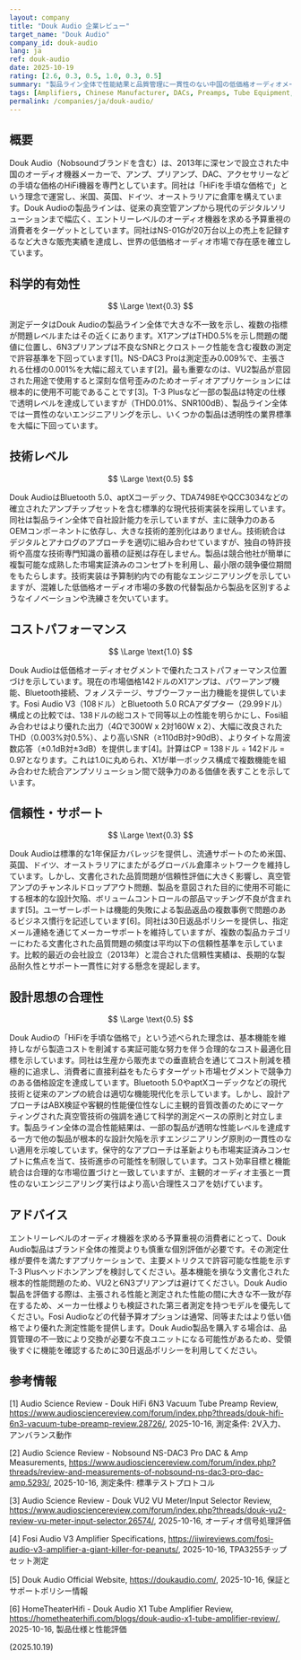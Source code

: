 ```yaml
---
layout: company
title: "Douk Audio 企業レビュー"
target_name: "Douk Audio"
company_id: douk-audio
lang: ja
ref: douk-audio
date: 2025-10-19
rating: [2.6, 0.3, 0.5, 1.0, 0.3, 0.5]
summary: "製品ライン全体で性能結果と品質管理に一貫性のない中国の低価格オーディオメーカー"
tags: [Amplifiers, Chinese Manufacturer, DACs, Preamps, Tube Equipment, 低価格]
permalink: /companies/ja/douk-audio/
---
```

## 概要

Douk Audio（Nobsoundブランドを含む）は、2013年に深センで設立された中国のオーディオ機器メーカーで、アンプ、プリアンプ、DAC、アクセサリーなどの手頃な価格のHiFi機器を専門としています。同社は「HiFiを手頃な価格で」という理念で運営し、米国、英国、ドイツ、オーストラリアに倉庫を構えています。Douk Audioの製品ラインは、従来の真空管アンプから現代のデジタルソリューションまで幅広く、エントリーレベルのオーディオ機器を求める予算重視の消費者をターゲットとしています。同社はNS-01Gが20万台以上の売上を記録するなど大きな販売実績を達成し、世界の低価格オーディオ市場で存在感を確立しています。

## 科学的有効性

$$ \Large \text{0.3} $$

測定データはDouk Audioの製品ライン全体で大きな不一致を示し、複数の指標が問題レベルまたはその近くにあります。X1アンプはTHD0.5%を示し問題の閾値に位置し、6N3プリアンプは不良なSNRとクロストーク性能を含む複数の測定で許容基準を下回っています[1]。NS-DAC3 Proは測定歪み0.009%で、主張される仕様の0.001%を大幅に超えています[2]。最も重要なのは、VU2製品が意図された用途で使用すると深刻な信号歪みのためオーディオアプリケーションには根本的に使用不可能であることです[3]。T-3 Plusなど一部の製品は特定の仕様で透明レベルを達成していますが（THD0.01%、SNR100dB）、製品ライン全体では一貫性のないエンジニアリングを示し、いくつかの製品は透明性の業界標準を大幅に下回っています。

## 技術レベル

$$ \Large \text{0.5} $$

Douk AudioはBluetooth 5.0、aptXコーデック、TDA7498EやQCC3034などの確立されたアンプチップセットを含む標準的な現代技術実装を採用しています。同社は製品ライン全体で自社設計能力を示していますが、主に競争力のあるOEMコンポーネントに依存し、大きな技術的差別化はありません。技術統合はデジタルとアナログのアプローチを適切に組み合わせていますが、独自の特許技術や高度な技術専門知識の蓄積の証拠は存在しません。製品は競合他社が簡単に複製可能な成熟した市場実証済みのコンセプトを利用し、最小限の競争優位期間をもたらします。技術実装は予算制約内での有能なエンジニアリングを示していますが、混雑した低価格オーディオ市場の多数の代替製品から製品を区別するようなイノベーションや洗練さを欠いています。

## コストパフォーマンス

$$ \Large \text{1.0} $$

Douk Audioは低価格オーディオセグメントで優れたコストパフォーマンス位置づけを示しています。現在の市場価格142ドルのX1アンプは、パワーアンプ機能、Bluetooth接続、フォノステージ、サブウーファー出力機能を提供しています。Fosi Audio V3（108ドル）とBluetooth 5.0 RCAアダプター（29.99ドル）構成との比較では、138ドルの総コストで同等以上の性能を明らかにし、Fosi組み合わせはより優れた出力（4Ωで300W x 2対160W x 2）、大幅に改良されたTHD（0.003%対0.5%）、より高いSNR（≥110dB対>90dB）、よりタイトな周波数応答（±0.1dB対±3dB）を提供します[4]。計算はCP = 138ドル ÷ 142ドル = 0.97となります。これは1.0に丸められ、X1が単一ボックス構成で複数機能を組み合わせた統合アンプソリューション間で競争力のある価値を表すことを示しています。

## 信頼性・サポート

$$ \Large \text{0.3} $$

Douk Audioは標準的な1年保証カバレッジを提供し、流通サポートのため米国、英国、ドイツ、オーストラリアにまたがるグローバル倉庫ネットワークを維持しています。しかし、文書化された品質問題が信頼性評価に大きく影響し、真空管アンプのチャンネルドロップアウト問題、製品を意図された目的に使用不可能にする根本的な設計欠陥、ボリュームコントロールの部品マッチング不良が含まれます[5]。ユーザーレポートは機能的失敗による製品返品の複数事例で問題のあるビジネス慣行を記述しています[6]。同社は30日返品ポリシーを提供し、指定メール連絡を通じてメーカーサポートを維持していますが、複数の製品カテゴリーにわたる文書化された品質問題の頻度は平均以下の信頼性基準を示しています。比較的最近の会社設立（2013年）と混合された信頼性実績は、長期的な製品耐久性とサポート一貫性に対する懸念を提起します。

## 設計思想の合理性

$$ \Large \text{0.5} $$

Douk Audioの「HiFiを手頃な価格で」という述べられた理念は、基本機能を維持しながら製造コストを削減する実証可能な努力を伴う合理的なコスト最適化目標を示しています。同社は生産から販売までの垂直統合を通じてコスト削減を積極的に追求し、消費者に直接利益をもたらすターゲット市場セグメントで競争力のある価格設定を達成しています。Bluetooth 5.0やaptXコーデックなどの現代技術と従来のアンプの統合は適切な機能現代化を示しています。しかし、設計アプローチはABX検証や客観的性能優位性なしに主観的音質改善のためにマーケティングされた真空管技術の強調を通じて科学的測定ベースの原則と対立します。製品ライン全体の混合性能結果は、一部の製品が透明な性能レベルを達成する一方で他の製品が根本的な設計欠陥を示すエンジニアリング原則の一貫性のない適用を示唆しています。保守的なアプローチは革新よりも市場実証済みコンセプトに焦点を当て、技術進歩の可能性を制限しています。コスト効率目標と機能統合は合理的な市場位置づけと一致していますが、主観的オーディオ主張と一貫性のないエンジニアリング実行はより高い合理性スコアを妨げています。

## アドバイス

エントリーレベルのオーディオ機器を求める予算重視の消費者にとって、Douk Audio製品はブランド全体の推奨よりも慎重な個別評価が必要です。その測定仕様が要件を満たすアプリケーションで、主要メトリクスで許容可能な性能を示すT-3 Plusヘッドホンアンプを検討してください。基本機能を損なう文書化された根本的性能問題のため、VU2と6N3プリアンプは避けてください。Douk Audio製品を評価する際は、主張される性能と測定された性能の間に大きな不一致が存在するため、メーカー仕様よりも検証された第三者測定を持つモデルを優先してください。Fosi Audioなどの代替予算オプションは通常、同等またはより低い価格でより優れた測定性能を提供します。Douk Audio製品を購入する場合は、品質管理の不一致により交換が必要な不良ユニットになる可能性があるため、受領後すぐに機能を確認するために30日返品ポリシーを利用してください。

## 参考情報

[1] Audio Science Review - Douk HiFi 6N3 Vacuum Tube Preamp Review, https://www.audiosciencereview.com/forum/index.php?threads/douk-hifi-6n3-vacuum-tube-preamp-review.28726/, 2025-10-16, 測定条件: 2V入力、アンバランス動作

[2] Audio Science Review - Nobsound NS-DAC3 Pro DAC & Amp Measurements, https://www.audiosciencereview.com/forum/index.php?threads/review-and-measurements-of-nobsound-ns-dac3-pro-dac-amp.5293/, 2025-10-16, 測定条件: 標準テストプロトコル

[3] Audio Science Review - Douk VU2 VU Meter/Input Selector Review, https://www.audiosciencereview.com/forum/index.php?threads/douk-vu2-review-vu-meter-input-selector.26574/, 2025-10-16, オーディオ信号処理評価

[4] Fosi Audio V3 Amplifier Specifications, https://iiwireviews.com/fosi-audio-v3-amplifier-a-giant-killer-for-peanuts/, 2025-10-16, TPA3255チップセット測定

[5] Douk Audio Official Website, https://doukaudio.com/, 2025-10-16, 保証とサポートポリシー情報

[6] HomeTheaterHifi - Douk Audio X1 Tube Amplifier Review, https://hometheaterhifi.com/blogs/douk-audio-x1-tube-amplifier-review/, 2025-10-16, 製品仕様と性能評価

(2025.10.19)